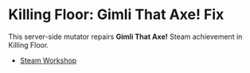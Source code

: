 # Killing Floor: Gimli That Axe! Fix

This server-side mutator repairs **Gimli That Axe!** Steam achievement in Killing Floor.

- [Steam Workshop](https://steamcommunity.com/sharedfiles/filedetails/?id=2208764392)
